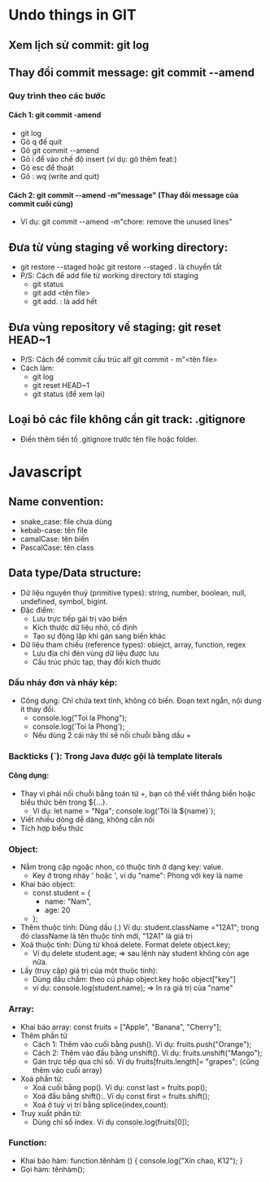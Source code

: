 # Undo things in GIT
## Xem lịch sử commit: git log 
## Thay đổi commit message: git commit --amend
### Quy trình theo các bước
#### Cách 1: git commit -amend
- git log 
- Gõ q để quit
- Gõ git commit --amend 
- Gõ i để vào chế độ insert (ví dụ: gõ thêm feat:)
- Gõ esc để thoát 
- Gõ : wq (write and quit)
#### Cách 2: git commit --amend -m"message" (Thay đổi message của commit cuối cùng)
-  Ví dụ: git commit --amend -m"chore: remove the unused lines" 
## Đưa từ vùng staging về working directory:
- git restore --staged <file> hoặc git restore --staged <file>. là chuyển tất
- P/S: Cách để add file từ working directory tới staging 
  - git status
  - git add <tên file>
  - git add. : là add hết 
## Đưa vùng repository về staging: git reset HEAD~1
- P/S: Cách để commit cấu trúc alf git commit - m"<tên file>
- Cách làm: 
    - git log 
    - git reset HEAD~1
    - git status (để xem lại)
## Loại bỏ các file không cần git track: .gitignore <file>
- Điền thêm tiền tố .gitignore trước tên file hoặc  folder.
# Javascript
## Name convention:
- snake_case: file chưa dùng
- kebab-case: tên file 
- camalCase: tên biến 
- PascalCase: tên class
## Data type/Data structure: 
- Dữ liệu nguyên thuỷ (primitive types): string, number, boolean, null, undefined, symbol, bigint. 
 - Đặc điểm: 
   - Lưu trực tiếp gái trị vào biến
   - Kích thước dữ liệu nhỏ, cố định 
   - Tạo sự động lập khi gán sang biến khác
- Dữ liệu tham chiếu (reference types): obiejct, array, function, regex
   - Lưu địa chỉ đén vùng dữ liệu được lưu
   - Cấu trúc phức tạp, thay đổi kích thước
### Dấu nháy đơn và nháy kép:
- Công dụng: Chỉ chứa text tĩnh, không có biến. Đoạn text ngắn, nội dung ít thay đổi.
  - console.log("Toi la Phong");
  - console.log('Toi la Phong');
  - Nếu dùng 2 cái này thì sẽ nối chuỗi bằng dấu +
### Backticks (`): Trong Java được gội là template literals
#### Công dụng: 
- Thay vì phải nối chuỗi bằng toán tử +, bạn có thể viết thẳng biến hoặc biểu thức bên trong ${...}.
  - Ví dụ: let name = "Nga"; console.log('Tôi là ${name}`); 
- Viết nhiều dòng dễ dàng, không cần nối 
- Tích hợp biểu thức
### Object: 
- Nằm trong cặp ngoặc nhọn, có thuộc tính ở dạng key: value.
  - Key ở trong nháy ' hoặc ', ví dụ "name": Phong với key là name 
- Khai báo object: 
   - const student = { 
     - name: "Nam",
     - age: 20
    - };
- Thêm thuộc tính: Dùng dấu (.) Ví dụ: student.className ="12A1"; trong đó className là tên thuộc tính mới, "12A1" là giá trị
- Xoá thuộc tính: Dùng từ khoá delete. Format delete object.key;
  - Ví dụ delete student.age; => sau lệnh này student không còn age nữa.
- Lấy (truy cập) giá trị của một thuộc tính): 
  - Dùng dấu chấm: theo cú pháp object.key hoặc object["key"]
   - ví dụ: console.log(student.name); => In ra giá trị của "name"
### Array:
- Khai báo array: const fruits = ["Apple", "Banana", "Cherry"];
- Thêm phần tử
  - Cách 1: Thêm vào cuối bằng push(). Ví dụ: fruits.push("Orange");
  - Cách 2: Thêm vào đầu bằng unshift(). Ví dụ: fruits.unshift("Mango");
  - Gán trực tiếp qua chỉ số. Ví dụ fruits[fruits.length]= "grapes"; (cũng thêm vào cuối array)
- Xoá phần tử:
  - Xoá cuối bằng pop(). Ví dụ: const last = fruits.pop();
  - Xoá đầu bằng shift():. Ví dụ const first = fruits.shift();
  - Xoá ở tuỳ vị trí bằng splice(index,count):
- Truy xuất phần tử:
  - Dùng chỉ số index. Ví dụ console.log(fruits[0]);
### Function: 
- Khai báo hàm: function.tênhàm () {
     console.log("Xin chao, K12");
}
- Gọi hàm: tênhàm();
